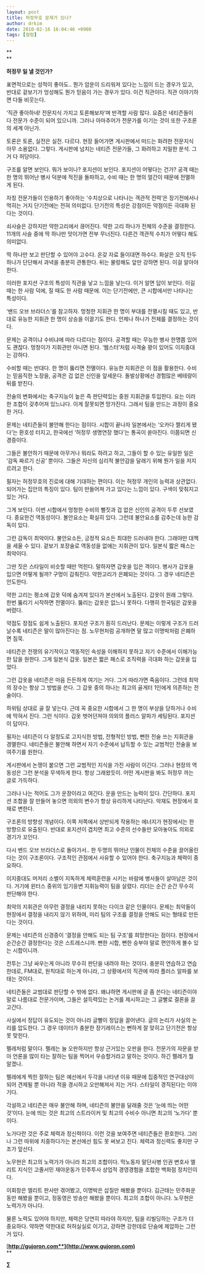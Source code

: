 ```yaml
---
layout: post
title: 허정무호 문제가 있나?
author: drkim
date: 2010-02-16 16:04:46 +0900
tags: [컬럼]
---
```

**  
** 

**허정무 일 낼 것인가?**



표면적으로는 성적이 좋아도.. 뭔가 암운이 드리워져 있다는 느낌이 드는 경우가 있고, 반대로 겉보기가 엉성해도 뭔가 믿음이 가는 경우가 있다. 이건 직관이다. 직관 이야기하면 다들 비웃는다. 



‘직관 좋아하네! 전문지식 가지고 토론해보자’며 반격할 사람 많다. 요즘은 네티즌들이 다 전문가 수준이 되어 있으니까. 그러나 아마추어가 전문가를 이기는 것이 또한 구조론의 세계 아닌가. 



토론은 토론, 실전은 실전. 다르다. 현장 들어가면 게시판에서 떠드는 화려한 전문지식 아무 소용없다. 그렇다. 게시판에 넘치는 네티즌 전문가들, 그 화려하고 치밀한 분석. 그거 다 허당이다.



구조를 알면 보인다. 뭐가 보이나? 포지션이 보인다. 포지션이 어떻다는 건가? 공격 때는 한 명의 뛰어난 병사 덕분에 적진을 돌파하고, 수비 때는 한 명의 얼간이 때문에 전멸하게 된다. 



자칭 전문가들이 인용하기 좋아하는 ‘수치상으로 나타나는 객관적 전력’은 장기전에서나 먹히는 거지 단기전에는 전혀 의미없다. 단기전의 특성은 강점이든 약점이든 극대화 된다는 것이다.



쇠사슬은 강하지만 약한고리에서 끊어진다. 약한 고리 하나가 전체의 수준을 결정한다. 11개의 사슬 중에 딱 하나만 맛이가면 전부 무너진다. 다른건 객관적 수치가 어떻다 해도 의미없다.



딱 하나만 보고 판단할 수 있어야 고수다. 온갖 자료 들이대면 하수다. 화살은 오직 탄두 하나가 단단해서 과녁을 충분히 관통한다. 뒤는 물렁해도 앞만 강하면 된다. 이걸 알아야 한다. 



이러한 포지션 구조의 특성이 직관을 낳고 느낌을 낳는다. 이거 알면 답이 보인다. 이길 때는 한 사람 덕에, 질 때도 한 사람 때문에. 이는 단기전에만, 큰 시합에서만 나타나는 특성이다. 



‘밴드 오브 브라더스’를 참고하자. 멍청한 지휘관 한 명이 부대를 전멸시킬 때도 있고, 반대로 유능한 지휘관 한 명이 상승을 이끌기도 한다. 언제나 하나가 전체를 결정하는 것이다. 



문제는 공격이냐 수비냐에 따라 다르다는 점이다. 공격할 때는 무능한 병사 한명쯤 있어도 괜찮다. 멍청이가 지휘관만 아니면 된다. ‘웹스터’처럼 사격술 꽝이 있어도 이지중대는 강하다. 



수비할 때는 반대다. 한 명이 뚫리면 전멸이다. 유능한 지휘관은 이 점을 활용한다. 수비는 믿음직한 노장을, 공격은 겁 없은 신인을 앞세운다. 돌발상황에선 경험많은 베테랑이 뒤를 받친다.



전술의 변화에서는 축구지능이 높은 즉 판단력있는 중원 지휘관을 투입한다. 요는 이러한 조합이 갖추어져 있느냐다. 이게 잘못되면 망가진다. 그래서 팀을 만드는 과정이 중요한 거다.



문제는 네티즌들이 불안해 한다는 점이다. 시합이 끝나자 일본에서는 ‘오카다 짤리게 됐다’는 환호성 터지고, 한국에선 ‘허정무 생명연장 했다’는 통곡이 쏟아진다. 이쯤되면 신경증이다.



그들은 불안하기 때문에 아무거나 뭐라도 하려고 하고, 그들이 할 수 있는 유일한 일은 ‘감독 짜르기 신공’ 뿐이다. 그들은 자신의 심리적 불안감을 달래기 위해 뭔가 일을 저지르려고 한다.



필자는 허정무호의 진로에 대해 기대하는 편이다. 이는 허정무 개인의 능력과 상관없다. 되어가는 집안의 특징이 있다. 팀이 만들어져 가고 있다는 느낌이 있다. 구색이 맞춰지고 있는 거다.



그게 보인다. 이번 시합에서 멍청한 수비의 뻘짓과 겁 없은 신인의 공격이 두루 선보였다. 중요한건 역동성이다. 볼안요소는 확실히 있다. 그런데 불안요소를 감추는데 능한 감독이 있다. 



그런 감독이 최악이다. 불안요소든, 긍정적 요소든 최대한 드러내야 한다. 그래야만 대책을 세울 수 있다. 겉보기 포장술로 역동성을 없애는 지휘관이 있다. 일본식 짧은 패스는 최악이다. 



그딴 짓은 스타일이 비슷할 때만 먹힌다. 말하자면 갑옷을 입은 격이다. 병사가 갑옷을 입으면 어떻게 될까? 구멍이 감춰진다. 약한고리가 은폐되는 것이다. 그 경우 네티즌은 안도한다.



약한 고리는 평소에 갑옷 덕에 숨겨져 있다가 본선에서 노출된다. 갑옷이 원래 그렇다. 한번 뚫리기 시작하면 전멸이다. 뚫리는 갑옷은 없느니 못하다. 다행히 한국팀은 갑옷을 버렸다. 



약점도 장점도 쉽게 노출된다. 포지션 구조가 훤히 드러난다. 문제는 이렇게 구조가 드러날수록 네티즌은 말이 많아진다는 점. 노무현처럼 공개하면 말 많고 이명박처럼 은폐하면 침묵.



네티즌은 전쟁의 유기적이고 역동적인 속성을 이해하지 못하고 자기 수준에서 이해가능한 답을 원한다. 그게 일본식 갑옷. 일본은 짧은 패스로 조직력을 극대화 하는 갑옷을 입었다.



그런 갑옷을 네티즌은 마음 든든하게 여기는 거다. 그거 따라가면 죽음이다. 그런데 최악의 장수는 항상 그 방법을 쓴다. 그 갑옷 중의 하나는 최고의 골게터 1인에게 의존하는 전술이다. 



하위팀 상대로 골 잘 넣는다. 근데 꼭 중요한 시합에서 그 한 명이 부상을 당하거나 수비에 막혀서 진다. 그런 식이다. 갑옷 벗어던져야 의외의 플러스 알파가 세팅된다. 포지션이 답이다.



필자는 네티즌이 다 알정도로 고지식한 방법, 전형적인 방법, 뻔한 전술 쓰는 지휘관을 경멸한다. 네티즌들은 불안해 하면서 자기 수준에서 납득할 수 있는 교범적인 전술을 보여주기를 원한다. 



게시판에서 논쟁이 붙으면 그런 교범적인 지식을 가진 사람이 이긴다. 그러나 현장의 역동성은 그런 분석을 무색하게 한다. 항상 그래왔듯이. 어떤 게시판을 봐도 허정무 까는 글로 가득하다. 



그러나 나는 적어도 그가 운장이라고 여긴다. 운을 만드는 능력이 있다. 간단하다. 포지션 조합을 잘 만들어 놓으면 의외의 변수가 항상 유리하게 나타난다. 악재도 현장에서 호재로 변한다. 



구조론의 방향성 개념이다. 이쪽 저쪽에서 상반되게 작용하는 에너지가 현장에서는 한 방향으로 유출된다. 반대로 포지션이 겹치면 최고 수준의 선수들만 모아놓아도 의외로 경기가 꼬인다.



다시 밴드 오브 브라더스로 돌아가서.. 한 두명의 뛰어난 인물이 전체의 수준을 끌어올린다는 것이 구조론이다. 구조적인 관점에서 사유할 수 있어야 한다. 축구지능과 체력이 중요하다. 



이지중대도 머저리 소벨이 지독하게 체력훈련을 시키는 바람에 병사들이 살아남은 것이다. 거기에 윈터스 중위의 임기응변 지휘능력이 팀을 살렸다. 리더는 순간 순간 무수히 판단해야 한다.



최악의 지휘관은 아무런 결정을 내리지 못하는 다이크 같은 인물이다. 문제는 최악들이 현장에서 결정을 내리지 않기 위하여, 미리 팀의 구조를 결정을 안해도 되는 형태로 만든다는 것이다.



문제는 네티즌의 신경증이 ‘결정을 안해도 되는 팀 구조’를 희망한다는 점이다. 현장에서 순간순간 결정한다는 것은 스트레스니까. 뻔한 시합, 뻔한 승부야 말로 편안하게 볼수 있는 시합이니까.



전투는 그냥 싸우는게 아니라 무수히 판단을 내려야 하는 것이다. 충분히 연습하고 연습한데로, FM대로, 원칙대로 하는게 아니라, 그 상황에서의 직관에 따라 플러스 알파를 보태는 것이다. 



네티즌들은 교범대로 판단할 수 밖에 없다. 왜냐하면 게시판에 글 좀 쓴다는 네티즌이야말로 나름대로 전문가이며, 그들은 설득력있는 논거를 제시하고는 그 글빨로 결론을 끌고간다. 



사실에서 정답이 유도되는 것이 아니라 글빨이 정답을 끌어낸다. 글의 논리가 사실의 논리를 압도한다. 그 경우 데이터가 충분한 장기레이스는 뻔하게 잘 맞히고 단기전은 항상 못 맞힌다. 



펠레처럼 말이다. 펠레는 늘 오판하지만 항상 근거있는 오판을 한다. 전문가의 자문을 받아 언론을 많이 타는 잘하는 팀을 찍어서 우승할거라고 말하는 것이다. 하긴 펠레가 뭘 알겠나.



펠레에게 찍힌 잘하는 팀은 예선에서 두각을 나타낸 이유 때문에 집중적인 연구대상이 되어 견제될 뿐 아니라 적을 경시하고 오만해져서 지는 거다. 스타일이 경직된다는 이야기다.



각설하고 네티즌은 매우 불안해 하며, 네티즌의 불안을 달래줄 것은 ‘눈에 띄는 어떤 것’이다. 눈에 띄는 것은 최고의 스트라이커 및 최고의 수비수 아니면 최고의 ‘노가다’ 뿐이다. 



노가다란 것은 주로 체력과 정신력이다. 이런 것을 보여주면 네티즌들은 환호한다. 그러나 그런 따위에 치중하다가는 본선에선 힘도 못 써보고 진다. 체력과 정신력도 좋지만 구조가 앞선다.



노무현은 최고의 노력가가 아니라 최고의 조합이다. 막노동자 말단사병 인권 변호사 엘리트 지식인 고졸서민 재야운동가 민주투사 상업적 경영경험을 조합한 백화점 정치인이다.



이회창은 엘리트 판사만 겪어봤고, 이명박은 삽질만 해봤을 뿐이다. 김근태는 민주화운동만 해봤을 뿐이고, 정동영은 방송만 해봤을 뿐이다. 최고의 조합이 아니다. 노무현은 노력가가 아니다.



물론 노력도 있어야 하지만, 체력은 당연히 따라야 하지만, 팀을 리빌딩하는 구조가 더 중요하다. 약하면 약한대로 허허실실로 이기고, 강하면 강한데로 단숨에 제압하는 그런거 있다.







[**http://gujoron.com**](http://www.gujoron.com)**  
** 

**∑**